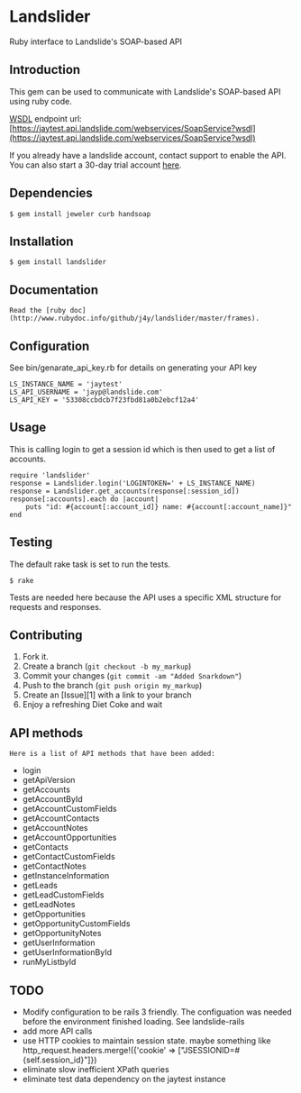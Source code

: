 Landslider
==========

Ruby interface to Landslide's SOAP-based API

Introduction
------------

This gem can be used to communicate with Landslide's SOAP-based API using ruby code.
	
[WSDL](https://jaytest.api.landslide.com/webservices/SoapService?wsdl) endpoint url: [https://jaytest.api.landslide.com/webservices/SoapService?wsdl](https://jaytest.api.landslide.com/webservices/SoapService?wsdl)

If you already have a landslide account, contact support to enable the API.  You can also start a 30-day trial account [here](http://www.landslide.com/~jayp/en/trial).  

Dependencies
------------

	$ gem install jeweler curb handsoap

Installation
------------


	$ gem install landslider

Documentation
-------------

	Read the [ruby doc](http://www.rubydoc.info/github/j4y/landslider/master/frames).

Configuration
-------------

See bin/genarate_api_key.rb for details on generating your API key
	
	LS_INSTANCE_NAME = 'jaytest'
	LS_API_USERNAME = 'jayp@landslide.com'
	LS_API_KEY = '53308ccbdcb7f23fbd81a0b2ebcf12a4'

Usage
-----

This is calling login to get a session id which is then used to get a list of accounts.
		
	require 'landslider'
	response = Landslider.login('LOGINTOKEN=' + LS_INSTANCE_NAME)
	response = Landslider.get_accounts(response[:session_id])
	response[:accounts].each do |account| 
		puts "id: #{account[:account_id]} name: #{account[:account_name]}"
	end




Testing
-------

The default rake task is set to run the tests.
	
	$ rake
	
Tests are needed here because the API uses a specific XML structure for requests and responses.
	

Contributing
------------

1. Fork it.
2. Create a branch (`git checkout -b my_markup`)
3. Commit your changes (`git commit -am "Added Snarkdown"`)
4. Push to the branch (`git push origin my_markup`)
5. Create an [Issue][1] with a link to your branch
6. Enjoy a refreshing Diet Coke and wait
	
API methods
-----------

	Here is a list of API methods that have been added:

* login
* getApiVersion
* getAccounts
* getAccountById
* getAccountCustomFields
* getAccountContacts
* getAccountNotes
* getAccountOpportunities
* getContacts
* getContactCustomFields
* getContactNotes
* getInstanceInformation
* getLeads
* getLeadCustomFields
* getLeadNotes
* getOpportunities
* getOpportunityCustomFields
* getOpportunityNotes
* getUserInformation
* getUserInformationById
* runMyListbyId

TODO
----

* Modify configuration to be rails 3 friendly.  The configuation was needed before the environment finished loading. See landslide-rails
* add more API calls
* use HTTP cookies to maintain session state. maybe something like http_request.headers.merge!({'cookie' => ["JSESSIONID=#{self.session_id}"]})
* eliminate slow inefficient XPath queries
* eliminate test data dependency on the jaytest instance
